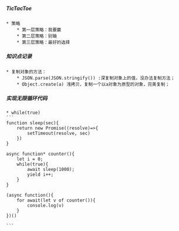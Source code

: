 ##### TicTacToe
	* 策略
		* 第一层策略：我要赢
		* 第二层策略：别输
		* 第三层策略：最好的选择

##### 知识点记录
	* 复制对象的方法：
		* JSON.parse(JSON.stringify()) :深复制对象上的值，没办法复制方法；
		* Object.create(a) 浅拷贝，复制一个以a对象为原型的对象，完美复制；

##### 实现无限循环代码
	* while(true)
	```
	function sleep(sec){
		return new Promise((resolve)=>{
			setTimeout(resolve, sec)
		})
	}

	async function* counter(){
		let i = 0;
		while(true){
			await sleep(1000);
			yield i++;
		}
	}

	(async function(){
		for await(let v of counter()){
			console.log(v)
		}
	})()

	```
